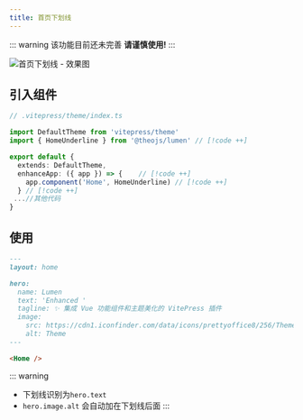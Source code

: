 ```yaml
---
title: 首页下划线
---
```


::: warning
该功能目前还未完善 **请谨慎使用!**
:::

![首页下划线 - 效果图](https://i.theojs.cn/docs/202408082117729.png)

## 引入组件

```ts
// .vitepress/theme/index.ts

import DefaultTheme from 'vitepress/theme'
import { HomeUnderline } from '@theojs/lumen' // [!code ++]

export default {
  extends: DefaultTheme,
  enhanceApp: ({ app }) => {    // [!code ++]
    app.component('Home', HomeUnderline) // [!code ++]
  } // [!code ++]
 ...//其他代码
}
```

## 使用

```md
---
layout: home

hero:
  name: Lumen
  text: 'Enhanced '
  tagline: ✨ 集成 Vue 功能组件和主题美化的 VitePress 插件
  image:
    src: https://cdn1.iconfinder.com/data/icons/prettyoffice8/256/Theme.png
    alt: Theme
---

<Home />
```

::: warning

- 下划线识别为`hero.text`
- `hero.image.alt` 会自动加在下划线后面
  :::
